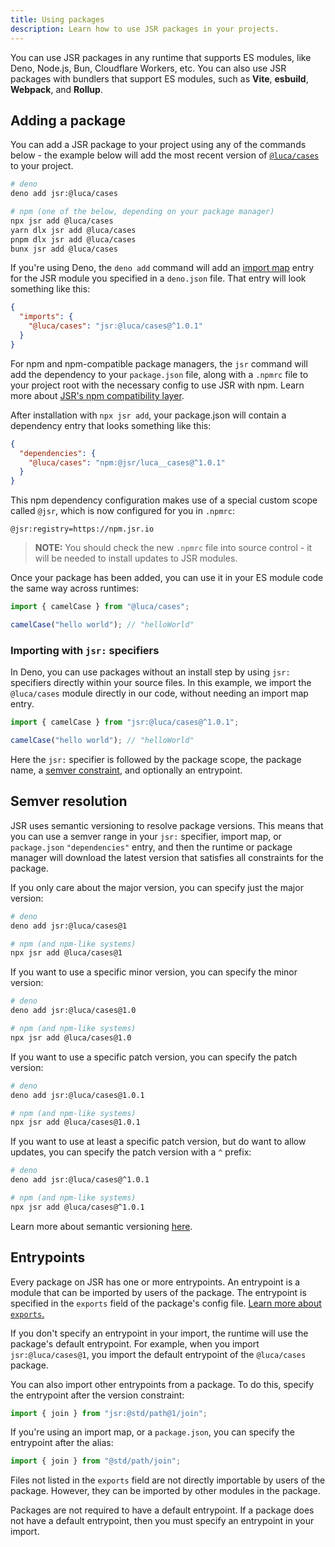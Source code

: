 ```yaml
---
title: Using packages
description: Learn how to use JSR packages in your projects.
---
```


You can use JSR packages in any runtime that supports ES modules, like Deno,
Node.js, Bun, Cloudflare Workers, etc. You can also use JSR packages with
bundlers that support ES modules, such as **Vite**, **esbuild**, **Webpack**,
and **Rollup**.

## Adding a package

You can add a JSR package to your project using any of the commands below - the
example below will add the most recent version of
[`@luca/cases`](https://jsr.io/@luca/cases) to your project.

```bash
# deno
deno add jsr:@luca/cases

# npm (one of the below, depending on your package manager)
npx jsr add @luca/cases
yarn dlx jsr add @luca/cases
pnpm dlx jsr add @luca/cases
bunx jsr add @luca/cases
```

If you're using Deno, the `deno add` command will add an
[import map](https://docs.deno.com/runtime/manual/basics/import_maps) entry for
the JSR module you specified in a `deno.json` file. That entry will look
something like this:

```json
{
  "imports": {
    "@luca/cases": "jsr:@luca/cases@^1.0.1"
  }
}
```

For npm and npm-compatible package managers, the `jsr` command will add the
dependency to your `package.json` file, along with a `.npmrc` file to your
project root with the necessary config to use JSR with npm. Learn more about
[JSR's npm compatibility layer](/docs/npm-compatibility).

After installation with `npx jsr add`, your package.json will contain a
dependency entry that looks something like this:

```json
{
  "dependencies": {
    "@luca/cases": "npm:@jsr/luca__cases@^1.0.1"
  }
}
```

This npm dependency configuration makes use of a special custom scope called
`@jsr`, which is now configured for you in `.npmrc`:

```
@jsr:registry=https://npm.jsr.io
```

> **NOTE:** You should check the new `.npmrc` file into source control - it will
> be needed to install updates to JSR modules.

Once your package has been added, you can use it in your ES module code the same
way across runtimes:

```ts
import { camelCase } from "@luca/cases";

camelCase("hello world"); // "helloWorld"
```

### Importing with `jsr:` specifiers

In Deno, you can use packages without an install step by using `jsr:` specifiers
directly within your source files. In this example, we import the `@luca/cases`
module directly in our code, without needing an import map entry.

```ts
import { camelCase } from "jsr:@luca/cases@^1.0.1";

camelCase("hello world"); // "helloWorld"
```

Here the `jsr:` specifier is followed by the package scope, the package name, a
[semver constraint](#semver-resolution), and optionally an entrypoint.

## Semver resolution

JSR uses semantic versioning to resolve package versions. This means that you
can use a semver range in your `jsr:` specifier, import map, or `package.json`
`"dependencies"` entry, and then the runtime or package manager will download
the latest version that satisfies all constraints for the package.

If you only care about the major version, you can specify just the major
version:

```bash
# deno
deno add jsr:@luca/cases@1

# npm (and npm-like systems)
npx jsr add @luca/cases@1
```

If you want to use a specific minor version, you can specify the minor version:

```bash
# deno
deno add jsr:@luca/cases@1.0

# npm (and npm-like systems)
npx jsr add @luca/cases@1.0
```

If you want to use a specific patch version, you can specify the patch version:

```bash
# deno
deno add jsr:@luca/cases@1.0.1

# npm (and npm-like systems)
npx jsr add @luca/cases@1.0.1
```

If you want to use at least a specific patch version, but do want to allow\
updates, you can specify the patch version with a `^` prefix:

```bash
# deno
deno add jsr:@luca/cases@^1.0.1

# npm (and npm-like systems)
npx jsr add @luca/cases@^1.0.1
```

Learn more about semantic versioning [here](https://semver.org/).

## Entrypoints

Every package on JSR has one or more entrypoints. An entrypoint is a module that
can be imported by users of the package. The entrypoint is specified in the
`exports` field of the package's config file.
[Learn more about `exports`.](/docs/publishing-packages#package-metadata)

If you don't specify an entrypoint in your import, the runtime will use the
package's default entrypoint. For example, when you import `jsr:@luca/cases@1`,
you import the default entrypoint of the `@luca/cases` package.

You can also import other entrypoints from a package. To do this, specify the
entrypoint after the version constraint:

```ts
import { join } from "jsr:@std/path@1/join";
```

If you're using an import map, or a `package.json`, you can specify the
entrypoint after the alias:

```ts
import { join } from "@std/path/join";
```

Files not listed in the `exports` field are not directly importable by users of
the package. However, they can be imported by other modules in the package.

Packages are not required to have a default entrypoint. If a package does not
have a default entrypoint, then you must specify an entrypoint in your import.
